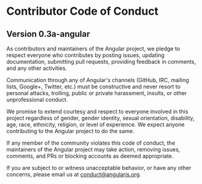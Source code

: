 # Contributor Code of Conduct
## Version 0.3a-angular

As contributors and maintainers of the Angular project, we pledge to respect everyone who contributes by posting issues, updating documentation, submitting pull requests, providing feedback in comments, and any other activities.

Communication through any of Angular's channels (GitHub, IRC, mailing lists, Google+, Twitter, etc.) must be constructive and never resort to personal attacks, trolling, public or private harassment, insults, or other unprofessional conduct.

We promise to extend courtesy and respect to everyone involved in this project regardless of gender, gender identity, sexual orientation, disability, age, race, ethnicity, religion, or level of experience. We expect anyone contributing to the Angular project to do the same.

If any member of the community violates this code of conduct, the maintainers of the Angular project may take action, removing issues, comments, and PRs or blocking accounts as deemed appropriate.

If you are subject to or witness unacceptable behavior, or have any other concerns, please email us at [conduct@angularjs.org](mailto:coc@angularjs.org).
